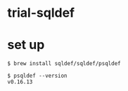 # trial-sqldef


# set up

```
$ brew install sqldef/sqldef/psqldef

$ psqldef --version
v0.16.13
```